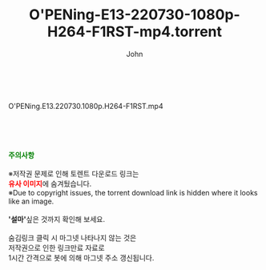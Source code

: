 ﻿---
layout: post
title:  "O'PENing-E13-220730-1080p-H264-F1RST-mp4.torrent"
author: John
categories: [ 드라마 ]
tags: [  ]
image:  
description: "O'PENing-E13-220730-1080p-H264-F1RST-mp4 torrent 정보 공유"
toc: true
toc_sticky: true
---

<br>
<div class="view-img">
<a class="view_image" href="http://torrentmobile60.com/bbs/view_image.php?fn=%2Fdata%2Ffile%2Fdrama%2F2345726642_xeLaYkIo_b54aae2679a0fc432c0fef2b99729a2774f71147.jpg" target="_blank"><img alt="" class="img-tag" content="http://torrentmobile60.com/data/file/drama/2345726642_xeLaYkIo_b54aae2679a0fc432c0fef2b99729a2774f71147.jpg" itemprop="image" src="http://torrentmobile60.com/data/file/drama/thumb-2345726642_xeLaYkIo_b54aae2679a0fc432c0fef2b99729a2774f71147_835x2212.jpg"/></a></div><div class="view-content" itemprop="description">
<p>O'PENing.E13.220730.1080p.H264-F1RST.mp4<br/></p> </div>
    
<br><br><br>
<p data-ke-size="size16"><b><span style="color: green;">주의사항</span></b><br /><br />※저작권 문제로 인해 토렌트 다운로드 링크는<br /><b><span style="color: red;">유사 이미지</span></b>에 숨겨뒀습니다.<br />※Due to copyright issues, the torrent download link is hidden where it looks like an image.<br /><br /><b>'설마'</b>싶은 것까지 확인해 보세요.<br /><br />숨김링크 클릭 시 마그넷 나타나지 않는 것은<br />저작권으로 인한 링크만료 자료로<br />1시간 간격으로 봇에 의해 마그넷 주소 갱신됩니다.</p>
